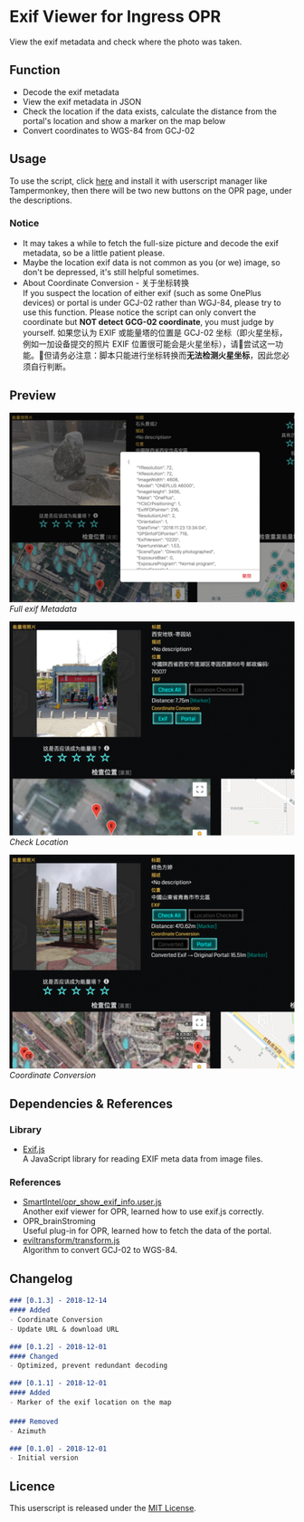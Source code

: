 # Exif Viewer for Ingress OPR
View the exif metadata and check where the photo was taken.

## Function
- Decode the exif metadata
- View the exif metadata in JSON
- Check the location if the data exists, calculate the distance from the portal's location and show a marker on the map below
- Convert coordinates to WGS-84 from GCJ-02

## Usage
To use the script, click [here](https://lucka.moe/toolkit/ingress/OPR-Exif-Viewer.user.js) and install it with userscript manager like Tampermonkey, then there will be two new buttons on the OPR page, under the descriptions.

### Notice
- It may takes a while to fetch the full-size picture and decode the exif metadata, so be a little patient please.
- Maybe the location exif data is not common as you (or we) image, so don't be depressed, it's still helpful sometimes.
- About Coordinate Conversion - 关于坐标转换  
  If you suspect the location of either exif (such as some OnePlus devices) or portal is under GCJ-02 rather than WGJ-84, please try to use this function. Please notice the script can only convert the coordinate but **NOT detect GCG-02 coordinate**, you must judge by yourself.
  如果您认为 EXIF 或能量塔的位置是 GCJ-02 坐标（即火星坐标，例如一加设备提交的照片 EXIF 位置很可能会是火星坐标），请尝试这一功能。但请务必注意：脚本只能进行坐标转换而**无法检测火星坐标**，因此您必须自行判断。

## Preview
![](Preview-All.png)  
*Full exif Metadata*

![](Preview-Location.png)  
*Check Location*

![](Preview-Coordinate-Conversion.png)  
*Coordinate Conversion*

## Dependencies & References
### Library
- [Exif.js](https://github.com/exif-js/exif-js)  
  A JavaScript library for reading EXIF meta data from image files.

### References
- [SmartIntel/opr_show_exif_info.user.js](https://github.com/DeepAQ/SmartIntel/blob/master/opr_show_exif_info.user.js)  
  Another exif viewer for OPR, learned how to use exif.js correctly.
- OPR_brainStroming  
  Useful plug-in for OPR, learned how to fetch the data of the portal.
- [eviltransform/transform.js](https://github.com/googollee/eviltransform/blob/master/javascript/transform.js)  
  Algorithm to convert GCJ-02 to WGS-84.

## Changelog
```markdown
### [0.1.3] - 2018-12-14
#### Added
- Coordinate Conversion
- Update URL & download URL
```

```markdown
### [0.1.2] - 2018-12-01
#### Changed
- Optimized, prevent redundant decoding
```

```markdown
### [0.1.1] - 2018-12-01
#### Added
- Marker of the exif location on the map

#### Removed
- Azimuth
```

```markdown
### [0.1.0] - 2018-12-01
- Initial version
```

## Licence
This userscript is released under the [MIT License](../../LICENSE).
